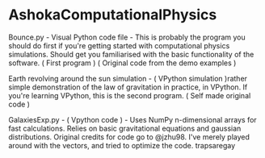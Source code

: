 # AshokaComputationalPhysics

Bounce.py - Visual Python code file - This is probably the program you should do first if you're getting started with computational physics simulations. Should get you familiarised with the basic functionality of the software. ( First program ) ( Original code from the demo examples )

Earth revolving around the sun simulation - ( VPython simulation )rather simple demonstration of the law of gravitation in practice, in VPython. If you're learning VPython, this is the second program. ( Self made original code )

GalaxiesExp.py - ( Vpython code ) - Uses NumPy n-dimensional arrays for fast calculations. Relies on basic gravitational equations and gaussian distributions. Original credits for code go to @jzhu98. I've merely played around with the vectors, and tried to optimize the code.
trapsaregay
